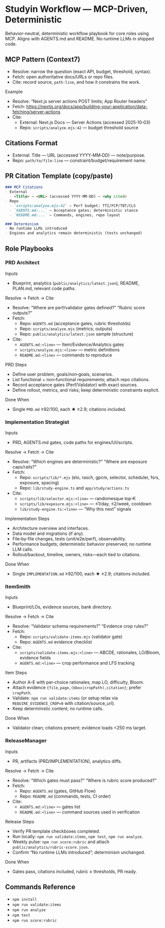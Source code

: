 # Studyin Workflow — MCP-Driven, Deterministic

Behavior-neutral, deterministic workflow playbook for core roles using MCP. Aligns with AGENTS.md and README. No runtime LLMs in shipped code.

## MCP Pattern (Context7)
- Resolve: narrow the question (exact API, budget, threshold, syntax).
- Fetch: open authoritative docs/URLs or repo files.
- Cite: record source, `path:line`, and how it constrains the work.

Example
- Resolve: “Next.js server actions POST limits; App Router headers”
- Fetch: https://nextjs.org/docs/app/building-your-application/data-fetching/server-actions
- Cite:
  - External: Next.js Docs — Server Actions (accessed 2025‑10‑03)
  - Repo: `scripts/analyze.mjs:42` — budget threshold source

## Citations Format
- External: Title — URL (accessed YYYY‑MM‑DD) — note/purpose.
- Repo: `path/to/file:line` — constraint/budget/requirement name.

## PR Citation Template (copy/paste)

```md
### MCP Citations
- External
  - <Title> — <URL> (accessed YYYY‑MM‑DD) — <why cited>
- Repo
  - `scripts/analyze.mjs:42` — Perf budget: TTI/FCP/TBT/CLS
  - `AGENTS.md:...` — Acceptance gates; deterministic stance
  - `README.md:...` — Commands, engines, repo layout

### Determinism
- No runtime LLMs introduced
- Engines and analytics remain deterministic (tests unchanged)
```

## Role Playbooks

### PRD Architect
Inputs
- Blueprint, analytics (`public/analytics/latest.json`), README, PLAN.md, relevant code paths.

Resolve → Fetch → Cite
- Resolve: “Where are perf/validator gates defined?” “Rubric score outputs?”
- Fetch:
  - Repo: `AGENTS.md` (acceptance gates, rubric thresholds)
  - Repo: `scripts/analyze.mjs` (metrics; outputs)
  - Repo: `public/analytics/latest.json` sample (structure)
- Cite:
  - `AGENTS.md:<line>` — Item/Evidence/Analytics gates
  - `scripts/analyze.mjs:<line>` — metric definitions
  - `README.md:<line>` — commands to reproduce

PRD Steps
- Define user problem, goals/non‑goals, scenarios.
- List functional + non‑functional requirements; attach repo citations.
- Record acceptance gates (Perf/Validator) with exact sources.
- Define rollout, metrics, and risks; keep deterministic constraints explicit.

Done When
- Single `PRD.md` ≥92/100, each ★ ≥2.9; citations included.

### Implementation Strategist
Inputs
- PRD, AGENTS.md gates, code paths for engines/UI/scripts.

Resolve → Fetch → Cite
- Resolve: “Which engines are deterministic?” “Where are exposure caps/rails?”
- Fetch:
  - Repo: `scripts/lib/*.mjs` (elo, rasch, gpcm, selector, scheduler, fsrs, exposure, spacing)
  - Repo: `lib/study-engine.ts` and `app/study/actions.ts`
- Cite:
  - `scripts/lib/selector.mjs:<line>` — randomesque top‑K
  - `scripts/lib/exposure.mjs:<line>` — ≤1/day, ≤2/week, cooldown
  - `lib/study-engine.ts:<line>` — “Why this next” signals

Implementation Steps
- Architecture overview and interfaces.
- Data model and migrations (if any).
- File‑by‑file changes, tests (unit/e2e/perf), observability.
- Performance budgets; deterministic behavior preserved; no runtime LLM calls.
- Rollout/backout, timeline, owners, risks—each tied to citations.

Done When
- Single `IMPLEMENTATION.md` ≥92/100, each ★ ≥2.9; citations included.

### ItemSmith
Inputs
- Blueprint/LOs, evidence sources, bank directory.

Resolve → Fetch → Cite
- Resolve: “Validator schema requirements?” “Evidence crop rules?”
- Fetch:
  - Repo: `scripts/validate-items.mjs` (validator gate)
  - Repo: `AGENTS.md` evidence checklist
- Cite:
  - `scripts/validate-items.mjs:<line>` — ABCDE, rationales, LO/Bloom, evidence fields
  - `AGENTS.md:<line>` — crop performance and LFS tracking

Item Steps
- Author A–E with per‑choice rationales; map LO, difficulty, Bloom.
- Attach evidence `{file,page,(bbox|cropPath),citation}`; prefer `cropPath`.
- Validate: `npm run validate:items` (or setup relax via `REQUIRE_EVIDENCE_CROP=0` with citation/source_url).
- Keep deterministic content; no runtime calls.

Done When
- Validator clean; citations present; evidence loads <250 ms target.

### ReleaseManager
Inputs
- PR, artifacts (PRD/IMPLEMENTATION), analytics diffs.

Resolve → Fetch → Cite
- Resolve: “Which gates must pass?” “Where is rubric score produced?”
- Fetch:
  - Repo: `AGENTS.md` (gates, GitHub Flow)
  - Repo: `README.md` (commands, tests, CI order)
- Cite:
  - `AGENTS.md:<line>` — gates list
  - `README.md:<line>` — command sources used in verification

Release Steps
- Verify PR template checkboxes completed.
- Run locally: `npm run validate:items`, `npm test`, `npm run analyze`.
- Weekly pulse: `npm run score:rubric` and attach `public/analytics/rubric-score.json`.
- Confirm “No runtime LLMs introduced”; determinism unchanged.

Done When
- Gates pass, citations included, rubric ≥ thresholds, PR ready.

## Commands Reference
- `npm install`
- `npm run validate:items`
- `npm run analyze`
- `npm test`
- `npm run score:rubric`


